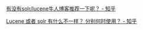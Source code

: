  [有没有solr/lucene牛人博客推荐一下呢？ - 知乎](https://www.zhihu.com/question/20190581/answer/108207136)  

[Lucene 或者 solr 有什么不一样？ 分别何时使用？ - 知乎](https://www.zhihu.com/question/19639211) 

